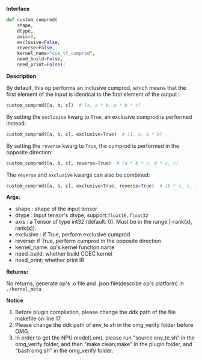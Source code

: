 **Interface**

```python
def custom_cumprod(
    shape, 
    dtype, 
    axis=0, 
    exclusive=False, 
    reverse=False, 
    kernel_name="cce_tf_cumprod", 
    need_build=False, 
    need_print=False):
```

**Description**

By default, this op performs an inclusive cumprod, which means that the first element of the input is identical to the first element of the output :

```python
custom_cumprod([a, b, c])  # [a, a * b, a * b * c]
```

By setting the `exclusive` kwarg to `True`, an exclusive cumprod is performed instead:

```python
custom_cumprod([a, b, c], exclusive=True)  # [1, a, a * b]
```

By setting the `reverse` kwarg to `True`, the cumprod is performed in the opposite direction:

```python
custom_cumprod([a, b, c], reverse=True)  # [a * b * c, b * c, c]
```

The `reverse` and `exclusive` kwargs can also be combined:

```python
custom_cumprod([a, b, c], exclusive=True, reverse=True)  # [b * c, c, 1]
```

**Args:**

- shape : shape of the input tensor
- dtype : input tensor's dtype, support:`float16,float32`
- axis : a Tensor of type int32 (default: 0). Must be in the range [-rank(x), rank(x)).
- exclusive : if True, perform exclusive cumprod
- reverse: if True, perform cumprod in the opposite direction
- kernel_name: op's kernel function name
- need_build: whether build CCEC kernel
- need_print: whether print IR

**Returns:**

No returns, generate op's .o file and .json file(describe op's platform) in `./kernel_meta`

**Notice**

1. Before plugin compilation, please change the ddk path of the file makefile on line 17. 
2. Please change the ddk path of env_te.sh in the omg_verify folder before OMG.
3. In order to get the NPU model(.om), please run "source env_te.sh"  in the omg_verify folder, and then "make clean;make" in the plugin folder,  and "bash omg.sh" in the omg_verify folder.